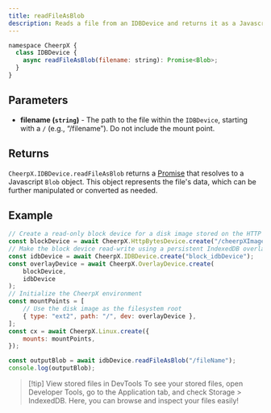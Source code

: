 ```yaml
---
title: readFileAsBlob
description: Reads a file from an IDBDevice and returns it as a Javascript Blob object.
---
```


```js
namespace CheerpX {
  class IDBDevice {
    async readFileAsBlob(filename: string): Promise<Blob>;
  }
}
```

## Parameters

- **filename (`string`)** - The path to the file within the `IDBDevice`, starting with a `/` (e.g., “/filename”). Do not include the mount point.

## Returns

`CheerpX.IDBDevice.readFileAsBlob` returns a [Promise] that resolves to a Javascript `Blob` object. This object represents the file's data, which can be further manipulated or converted as needed.

## Example

```js {4, 15}
// Create a read-only block device for a disk image stored on the HTTP server
const blockDevice = await CheerpX.HttpBytesDevice.create("/cheerpXImage.ext2");
// Make the block device read-write using a persistent IndexedDB overlay
const idbDevice = await CheerpX.IDBDevice.create("block_idbDevice");
const overlayDevice = await CheerpX.OverlayDevice.create(
	blockDevice,
	idbDevice
);
// Initialize the CheerpX environment
const mountPoints = [
	// Use the disk image as the filesystem root
	{ type: "ext2", path: "/", dev: overlayDevice },
];
const cx = await CheerpX.Linux.create({
	mounts: mountPoints,
});

const outputBlob = await idbDevice.readFileAsBlob("/fileName");
console.log(outputBlob);
```

> [!tip] View stored files in DevTools
> To see your stored files, open Developer Tools, go to the Application tab, and check Storage > IndexedDB. Here, you can browse and inspect your files easily!

[Promise]: https://developer.mozilla.org/en-US/docs/Web/JavaScript/Reference/Global_Objects/Promise
